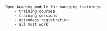         Open Academy module for managing trainings:
            - training courses
            - training sessions
            - attendees registration
            - all must work

